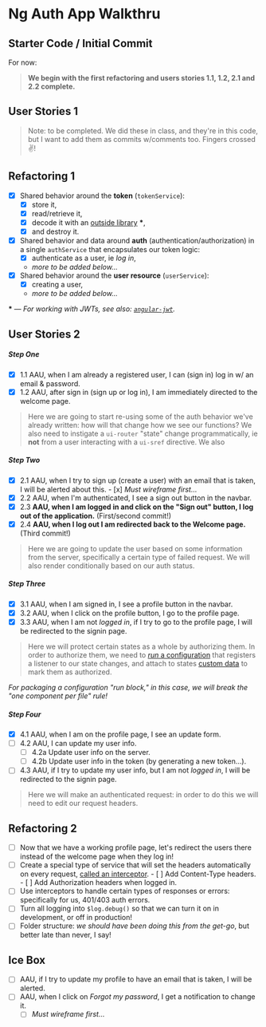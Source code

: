 # Ng Auth App Walkthru

## Starter Code / Initial Commit

For now:

> **We begin with the first refactoring and users stories 1.1, 1.2, 2.1
> and 2.2 complete.**

## User Stories 1

> Note: to be completed. We did these in class, and they're in this code,
> but I want to add them as commits w/comments too. Fingers crossed :v:!

## Refactoring 1

- [x] Shared behavior around the **token** (`tokenService`):
  - [x] store it,
  - [x] read/retrieve it,
  - [x] decode it with an [outside library][jwt] __&#42;__, 
  - [x] and destroy it.
- [x] Shared behavior and data around **auth** (authentication/authorization)
      in a single `authService` that encapsulates our token logic:
  - [x] authenticate as a user, ie *log in*,
  - *more to be added below…*
- [x] Shared behavior around the **user resource** (`userService`):
  - [x] creating a user,
  - *more to be added below…*

__&#42;__ — *For working with JWTs, see also: [`angular-jwt`][ng-jwt].*

## User Stories 2

##### Step One

- [x] 1.1 AAU, when I am already a registered user, I can (sign in) log in 
      w/ an email & password.
- [x] 1.2 AAU, after sign in (sign up or log in), I am immediately directed
      to the welcome page.

> Here we are going to start re-using some of the auth behavior we've 
> already written: how will that change how we see our functions?
> We also need to instigate a `ui-router` "state" change programmatically,
> ie **not** from a user interacting with a `ui-sref` directive. We also

##### Step Two

- [x] 2.1 AAU, when I try to sign up (create a user) with an email that is 
      taken, I will be alerted about this.
      - [x] *Must wireframe first…*
- [x] 2.2 AAU, when I'm authenticated, I see a sign out button in the navbar.
- [x] 2.3 **AAU, when I am logged in and click on the "Sign out" button, I 
      log out of the application.** (First/second commit!)
- [x] 2.4 **AAU, when I log out I am redirected back to the Welcome page.**
      (Third commit!)

> Here we are going to update the user based on some information from
> the server, specifically a certain type of failed request. We will
> also render conditionally based on our auth status.

##### Step Three

- [x] 3.1 AAU, when I am signed in, I see a profile button in the navbar.
- [x] 3.2 AAU, when I click on the profile button, I go to the profile page.
- [x] 3.3 AAU, when I am not *logged in*, if I try to go to the profile page,
      I will be redirected to the signin page.

> Here we will protect certain states as a whole by authorizing them.
> In order to authorize them, we need to [*run* a configuration][run]
> that registers a listener to our state changes, and attach to states
> [custom data][custom-data] to mark them as authorized.

*For packaging a configuration "run block," in this case, we will break 
the "one component per file" rule!*

##### Step Four

- [x] 4.1 AAU, when I am on the profile page, I see an update form.
- [ ] 4.2 AAU, I can update my user info.
  - [ ] 4.2a Update user info on the server.
  - [ ] 4.2b Update user info in the token (by generating a new token…).
- [ ] 4.3 AAU, if I try to update my user info, but I am not *logged in*,
      I will be redirected to the signin page.

> Here we will make an authenticated request: in order to do this we
> will need to edit our request headers.

## Refactoring 2

- [ ] Now that we have a working profile page, let's redirect the users
      there instead of the welcome page when they log in!
- [ ] Create a special type of service that will set the headers 
      automatically on every request, [called an interceptor][interceptors].
      - [ ] Add Content-Type headers.
      - [ ] Add Authorization headers when logged in.
- [ ] Use interceptors to handle certain types of 
      responses or errors: specifically for us, 401/403 auth errors.
- [ ] Turn all logging into `$log.debug()` so that we can turn it on in
      development, or off in production!
- [ ] Folder structure: *we should have been doing this from the get-go*,
      but better late than never, I say!

## Ice Box

- [ ] AAU, if I try to update my profile to have an email that is taken,
      I will be alerted.
- [ ] AAU, when I click on *Forgot my password*, I get a notification to
      change it.
  - [ ] *Must wireframe first…*

<!-- Links -->

[jwt]:          https://github.com/auth0/jwt-decode
[ng-jwt]:       https://github.com/auth0/angular-jwt
[interceptors]: https://docs.angularjs.org/api/ng/service/$http#interceptors
[run]:          https://docs.angularjs.org/guide/module#module-loading-dependencies
[custom-data]:  https://github.com/angular-ui/ui-router/wiki#attach-custom-data-to-state-objects
[y171]:         https://github.com/johnpapa/angular-styleguide/blob/master/a1/README.md#run-blocks

